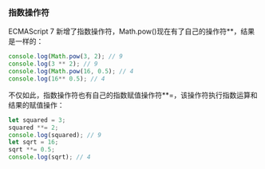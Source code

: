 ### 指数操作符
ECMAScript 7 新增了指数操作符，Math.pow()现在有了自己的操作符**，结果是一样的：
```js
console.log(Math.pow(3, 2); // 9 
console.log(3 ** 2); // 9 
console.log(Math.pow(16, 0.5); // 4 
console.log(16** 0.5); // 4 
```
不仅如此，指数操作符也有自己的指数赋值操作符**=，该操作符执行指数运算和结果的赋值操作：
```js
let squared = 3; 
squared **= 2; 
console.log(squared); // 9 
let sqrt = 16; 
sqrt **= 0.5; 
console.log(sqrt); // 4
```